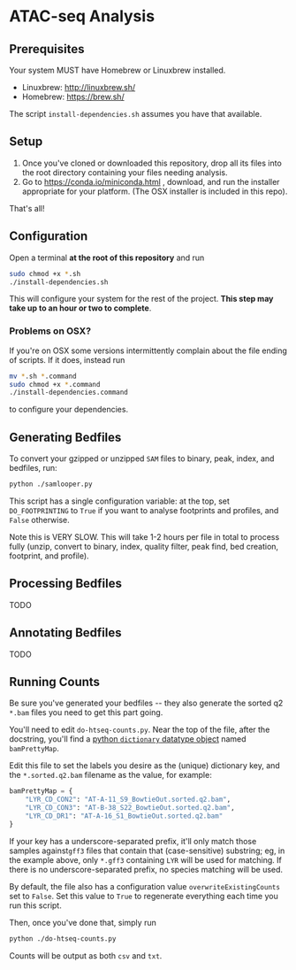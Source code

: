 ATAC-seq Analysis
=====================================

## Prerequisites

Your system MUST have Homebrew or Linuxbrew installed.

- Linuxbrew: http://linuxbrew.sh/
- Homebrew: https://brew.sh/

The script `install-dependencies.sh` assumes you have that available.

## Setup

1. Once you've cloned or downloaded this repository, drop all its files into the root directory containing your files needing analysis.
2. Go to https://conda.io/miniconda.html , download, and run the installer appropriate for your platform. (The OSX installer is included in this repo).

That's all!

## Configuration

Open a terminal **at the root of this repository** and run

```bash
sudo chmod +x *.sh
./install-dependencies.sh
```

This will configure your system for the rest of the project. **This step may take up to an hour or two to complete**.


### Problems on OSX?
If you're on OSX some versions intermittently complain about the file ending of scripts. If it does, instead run

```bash
mv *.sh *.command
sudo chmod +x *.command
./install-dependencies.command
```

to configure your dependencies.

## Generating Bedfiles

To convert your gzipped or unzipped `SAM` files to binary, peak, index, and bedfiles, run:

```bash
python ./samlooper.py
```

This script has a single configuration variable: at the top, set `DO_FOOTPRINTING` to `True` if you want to analyse footprints and profiles, and `False` otherwise.

Note this is VERY SLOW. This will take 1-2 hours per file in total to process fully (unzip, convert to binary, index, quality filter, peak find, bed creation, footprint, and profile).


## Processing Bedfiles

TODO

## Annotating Bedfiles

TODO


## Running Counts

Be sure you've generated your bedfiles -- they also generate the sorted q2 `*.bam` files you need to get this part going.

You'll need to edit `do-htseq-counts.py`. Near the top of the file, after the docstring, you'll find a [python `dictionary` datatype object](https://docs.python.org/3/tutorial/datastructures.html#dictionaries) named `bamPrettyMap`.

Edit this file to set the labels you desire as the (unique) dictionary key, and the  `*.sorted.q2.bam` filename as the value, for example:

```python
bamPrettyMap = {
    "LYR_CD_CON2": "AT-A-11_S9_BowtieOut.sorted.q2.bam",
    "LYR_CD_CON3": "AT-B-38_S22_BowtieOut.sorted.q2.bam",
    "LYR_CD_DR1": "AT-A-16_S1_BowtieOut.sorted.q2.bam"
}
```

If your key has a underscore-separated prefix, it'll only match those samples against`gff3` files that contain that (case-sensitive) substring; eg, in the example above, only `*.gff3` containing `LYR` will be used for matching. If there is no underscore-separated prefix, no species matching will be used.

By default, the file also has a configuration value `overwriteExistingCounts` set to `False`. Set this value to `True` to regenerate everything each time you run this script.

Then, once you've done that, simply run

```bash
python ./do-htseq-counts.py
```

Counts will be output as both `csv` and `txt`.
